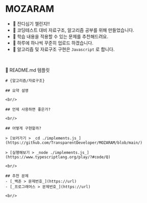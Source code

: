 # MOZARAM

- 🌱 잔디심기 챌린지!!
- 🎯 코딩테스트 대비 자료구조, 알고리즘 공부를 위해 만들었습니다.
- 🤗 학습 내용을 적용할 수 있는 문제를 추천해드려요.
- 🌟 하루에 하나씩 꾸준히 업로드 하겠습니다.
- 💬 알고리즘 및 자료구조 구현은 `Javascript` 로 합니다.

<br/>


🧾 README.md 템플릿

```
# {알고리즘/자료구조}

## 요약 설명

<br/>

## 언제 사용하면 좋은가?

<br/>

## 어떻게 구현할까?

> [보러가기 > _cd ./implements.js_](https://github.com/TransparentDeveloper/MOZARAM/blob/main/)

> [실행해보기 > _node ./implements.js_](https://www.typescriptlang.org/play/?#code/Q)

<br/>

## 추천 문제
- [_백준 > 문제번호_](https://url)
- [_프로그래머스 > 문제번호_](https://url)

<br/>
```